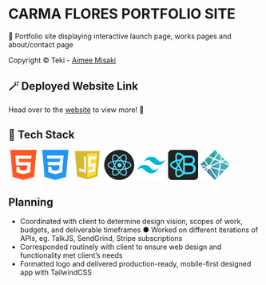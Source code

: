 # CARMA FLORES PORTFOLIO SITE

🌙 Portfolio site displaying interactive launch page, works pages and about/contact page

Copyright © Teki  - <a href="https://aimeemisaki.com/">Aimee Misaki</a>

## 🪄 Deployed Website Link

Head over to the <a href='https://carmaflores.com/'>website</a> to view more! 👀

## 🧰 Tech Stack
<a href='https://developer.mozilla.org/en-US/docs/Glossary/HTML5'><img src='./planning/tech-icons/html5.png' alt='HTML5' width=60/></a>
<a href='https://developer.mozilla.org/en-US/docs/Web/CSS'><img src='./planning/tech-icons/css.png' alt='CSS' width=60></a>
<a href='https://developer.mozilla.org/en-US/docs/Web/JavaScript'><img src='./planning/tech-icons/javascript.png' alt='Javascript' width=60/></a>
<a href='https://reactjs.org/'><img src='./planning/tech-icons/react.png' alt='React.js' width=60></a>
<a href='https://tailwindcss.com/'><img src='./planning/tech-icons/tailwindcss.png' alt='TailwindCSS' width=60/></a>
<a href='https://react-bootstrap.github.io/'><img src='./planning/tech-icons/reactbootstrap.png' alt='React Bootstrap' width=60/></a>
<a href='https://docs.netlify.com/?_ga=2.166727612.366649455.1681128641-241509463.1681128641'><img src='./planning/tech-icons/netlify.webp' alt='Netlify' width=60/></a>


## Planning
* Coordinated with client to determine design vision, scopes of work, budgets, and deliverable timeframes ● Worked on different iterations of APIs, eg. TalkJS, SendGrind, Stripe subscriptions
* Corresponded routinely with client to ensure web design and functionality met client’s needs
* Formatted logo and delivered production-ready, mobile-first designed app with TailwindCSS





